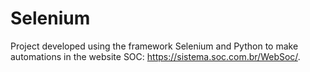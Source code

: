 # Selenium
Project developed using the framework Selenium and Python to make automations in the website SOC: https://sistema.soc.com.br/WebSoc/.

